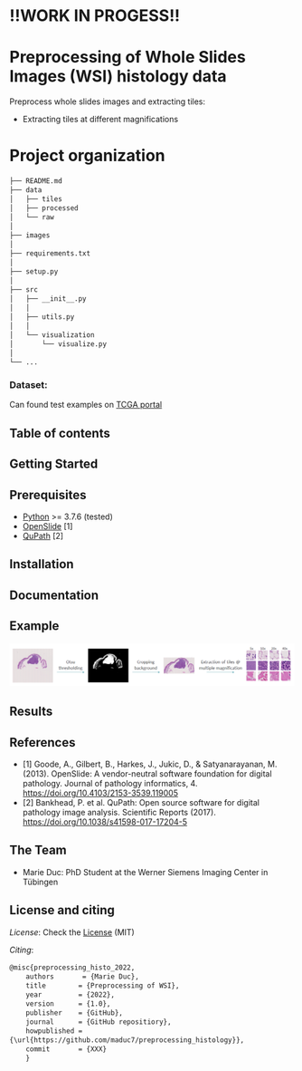 # !!WORK IN PROGESS!!
# Preprocessing of Whole Slides Images (WSI) histology data
Preprocess whole slides images and extracting tiles:
- Extracting tiles at different magnifications

# Project organization

    ├── README.md          
    ├── data
    │   ├── tiles       
    │   ├── processed      
    │   └── raw  
    │
    ├── images 
    │
    ├── requirements.txt
    │
    ├── setup.py           
    │
    ├── src
    │   ├── __init__.py
    │   │
    │   ├── utils.py
    │   │
    │   └── visualization
    │       └── visualize.py
    │
    └── ...

### Dataset:
Can found test examples on [TCGA portal](https://portal.gdc.cancer.gov/repository)

## Table of contents

## Getting Started

## Prerequisites
- [Python](https://www.python.org/downloads/) >= 3.7.6 (tested)
- [OpenSlide](https://github.com/openslide/openslide-python) [1]
- [QuPath](https://qupath.github.io/) [2]

## Installation

## Documentation

## Example
![Alt text](./images/histo_process_pipeline.png?raw=true "Preprocessing pipeline")

## Results

## References
- [1] Goode, A., Gilbert, B., Harkes, J., Jukic, D., & Satyanarayanan, M. (2013). OpenSlide: A vendor-neutral software foundation for digital pathology. Journal of pathology informatics, 4. https://doi.org/10.4103/2153-3539.119005
- [2] Bankhead, P. et al. QuPath: Open source software for digital pathology image analysis. Scientific Reports (2017). https://doi.org/10.1038/s41598-017-17204-5


## The Team
- Marie Duc: PhD Student at the Werner Siemens Imaging Center in Tübingen

## License and citing

_License_: Check the [License](https://github.com/maduc7/preprocessing_histology/LICENSE) (MIT)

_Citing_: 

    @misc{preprocessing_histo_2022,
        authors       = {Marie Duc},
        title        = {Preprocessing of WSI},
        year         = {2022},
        version      = {1.0},
        publisher    = {GitHub},
        journal      = {GitHub repositiory},
        howpublished = {\url{https://github.com/maduc7/preprocessing_histology}},
        commit       = {XXX}
        }
